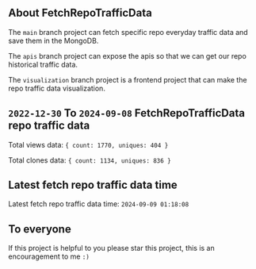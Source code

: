 ## About FetchRepoTrafficData

The `main` branch project can fetch specific repo everyday traffic data and save them in the MongoDB.

The `apis` branch project can expose the apis so that we can get our repo historical traffic data.

The `visualization` branch project is a frontend project that can make the repo traffic data visualization.

## `2022-12-30` To `2024-09-08` FetchRepoTrafficData repo traffic data

Total views data: `{ count: 1770, uniques: 404 }`

Total clones data: `{ count: 1134, uniques: 836 }`

## Latest fetch repo traffic data time

Latest fetch repo traffic data time: `2024-09-09 01:18:08`

## To everyone

If this project is helpful to you please star this project, this is an encouragement to me `:)`



